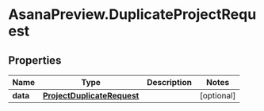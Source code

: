 # AsanaPreview.DuplicateProjectRequest

## Properties

Name | Type | Description | Notes
------------ | ------------- | ------------- | -------------
**data** | [**ProjectDuplicateRequest**](ProjectDuplicateRequest.md) |  | [optional] 


